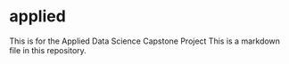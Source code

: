 # applied
This is for the Applied Data Science Capstone Project
This is a markdown file in this repository.
